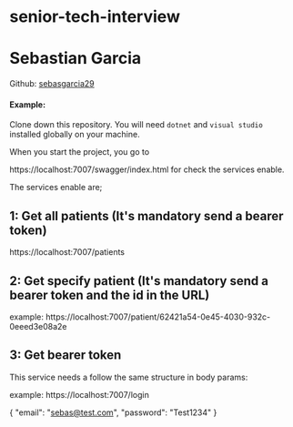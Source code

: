 
# senior-tech-interview

# Sebastian Garcia
Github: [sebasgarcia29](https://github.com/sebasgarcia29)

#### Example:  

Clone down this repository. You will need `dotnet` and `visual studio` installed globally on your machine.  

When you start the project, you go to 

https://localhost:7007/swagger/index.html for check the services enable.

The services enable are;

## 1: Get all patients (It's mandatory send a bearer token)
 https://localhost:7007/patients

## 2: Get specify patient (It's mandatory send a bearer token and the id in the URL) 
example:
https://localhost:7007/patient/62421a54-0e45-4030-932c-0eeed3e08a2e

## 3: Get bearer token

This service needs a follow the same structure in body params:

example:
https://localhost:7007/login

{
  "email": "sebas@test.com",
  "password": "Test1234"
}

















